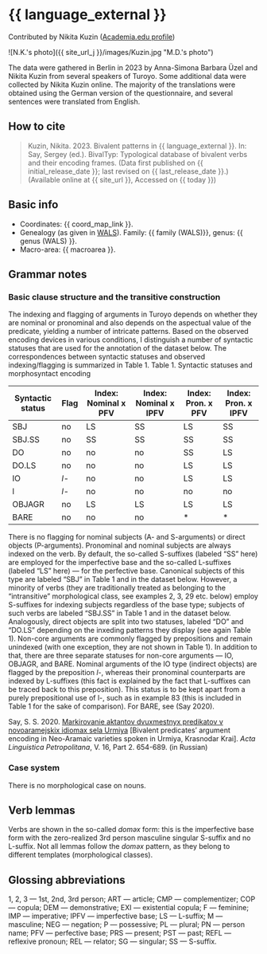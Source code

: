 # {{ language_external }}
Contributed by Nikita Kuzin ([Academia.edu profile](https://fu-berlin.academia.edu/NikitaKuzin))

![N.K.'s photo]({{ site_url_j }}/images/Kuzin.jpg "M.D.'s photo")

The data were gathered in Berlin in 2023 by Anna-Simona Barbara Üzel and Nikita Kuzin from several speakers of Turoyo. Some additional data were collected by Nikita Kuzin online. The majority of the translations were obtained using the German version of the questionnaire, and several sentences were translated from English.

## How to cite
> Kuzin, Nikita. 2023. Bivalent patterns in {{ language_external }}. 
> In: Say, Sergey (ed.). BivalTyp: Typological database of bivalent verbs and their encoding frames. 
> (Data first published on {{ initial_release_date }}; last revised on {{ last_release_date }}.) 
> (Available online at {{ site_url }}, Accessed on {{ today }})

## Basic info
- Coordinates: {{ coord_map_link }}.
- Genealogy (as given in [WALS](https://wals.info/)). Family: {{ family (WALS)}}, genus: {{ genus (WALS) }}.
- Macro-area: {{ macroarea }}.

## Grammar notes

### Basic clause structure and the transitive construction

The indexing and flagging of arguments in Turoyo depends on whether they are nominal or pronominal and also depends on the aspectual value of the predicate, yielding a number of intricate patterns. Based on the observed encoding devices in various conditions, I distinguish a number of syntactic statuses that are used for the annotation of the dataset below. The correspondences between syntactic statuses and observed indexing/flagging is summarized in Table 1.
Table 1. Syntactic statuses and morphosyntact encoding

<div class="before-table"></div>

| Syntactic status | Flag  | Index: Nominal x PFV | Index: Nominal x IPFV | Index: Pron. x PFV | Index: Pron. x IPFV |
| ---------------- | ----- | -------------------- | --------------------- | ------------------ | ------------------- |
| SBJ              | no    | LS                   | SS                    | LS                 | SS                  |
| SBJ.SS           | no    | SS                   | SS                    | SS                 | SS                  |
| DO               | no    | no                   | no                    | SS                 | LS                  |
| DO.LS            | no    | no                   | no                    | LS                 | LS                  |
| IO               | *l-*  | no                   | no                    | LS                 | LS                  |
| l                | *l-*  | no                   | no                    | no                 | no                  |
| OBJAGR           | no    | LS                   | LS                    | LS                 | LS                  |
| BARE             | no    | no                   | no                    | *                  | *                   |

There is no flagging for nominal subjects (A- and S-arguments) or direct objects (P-arguments). Pronominal and nominal subjects are always indexed on the verb. By default, the so-called S-suffixes (labeled “SS” here) are employed for the imperfective base and the so-called L-suffixes (labeled “LS” here) — for the perfective base. Canonical subjects of this type are labeled “SBJ” in Table 1 and in the dataset below. However, a minority of verbs (they are traditionally treated as belonging to the “intransitive” morphological class, see examples 2, 3, 29 etc. below) employ S-suffixes for indexing subjects regardless of the base type; subjects of such verbs are labeled “SBJ.SS” in Table 1 and in the dataset below. Analogously, direct objects are split into two statuses, labeled “DO” and “DO.LS” depending on the inxeding patterns they display (see again Table 1).
Non-core arguments are commonly flagged by prepositions and remain unindexed (with one exception, they are not shown in Table 1). In addition to that, there are three separate statuses for non-core arguments — IO, OBJAGR, and BARE. Nominal arguments of the IO type (indirect objects) are flagged by the preposition *l-*, whereas their pronominal counterparts are indexed by L-suffixes (this fact is explained by the fact that L-suffixes can be traced back to this preposition). This status is to be kept apart from a purely prepositional use of l-, such as in example 83 (this is included in Table 1 for the sake of comparison). For BARE, see (Say 2020).

Say, S. S. 2020. [Markirovanie aktantov dvuxmestnyx predikatov v novoaramejskix idiomax sela Urmiya](https://bivaltyp.info/docs/Say_2020_Markirovanie.pdf) [Bivalent predicates’ argument encoding in Neo-Aramaic varieties spoken in Urmiya, Krasnodar Krai]. *Acta Linguistica Petropolitana*, V. 16, Part 2. 654-689. (in Russian)

### Case system

There is no morphological case on nouns.

## Verb lemmas

Verbs are shown in the so-called *doməx* form: this is the imperfective base form with the zero-realized 3rd person masculine singular S-suffix and no L-suffix. Not all lemmas follow the *doməx* pattern, as they belong to different templates (morphological classes).

## Glossing abbreviations

1, 2, 3 — 1st, 2nd, 3rd person; ART — article; CMP — complementizer; COP — copula; DEM — demonstrative; EXI — existential copula; F — feminine; IMP — imperative; IPFV — imperfective base; LS — L-suffix; M — masculine; NEG — negation; P — possessive; PL — plural; PN — person name; PFV — perfective base; PRS — present; PST — past; REFL — reflexive pronoun; REL — relator; SG — singular; SS — S-suffix.
